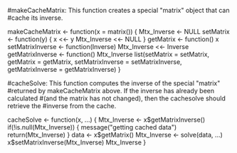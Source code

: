 #makeCacheMatrix: This function creates a special "matrix" object that can #cache its inverse.

makeCacheMatrix <- function(x = matrix()) 
{
  Mtx_Inverse <- NULL
  setMatrix <- function(y) {
    x <<- y
    Mtx_Inverse <<- NULL
  }
  getMatrix <- function() x
  setMatrixInverse <- function(Inverse) Mtx_Inverse <<- Inverse
  getMatrixInverse <- function() Mtx_Inverse
  list(setMatrix = setMatrix, getMatrix = getMatrix,
       setMatrixInverse = setMatrixInverse,
       getMatrixInverse = getMatrixInverse)
}

#cacheSolve: This function computes the inverse of the special "matrix" #returned by makeCacheMatrix above. If the inverse has already been calculated #(and the matrix has not changed), then the cachesolve should retrieve the #inverse from the cache.

cacheSolve <- function(x, ...) {
  Mtx_Inverse <- x$getMatrixInverse()
  if(!is.null(Mtx_Inverse)) {
    message("getting cached data")
    return(Mtx_Inverse)
  }
  data <- x$getMatrix()
  Mtx_Inverse <- solve(data, ...)
  x$setMatrixInverse(Mtx_Inverse)
  Mtx_Inverse
}


